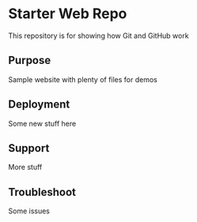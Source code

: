 # Starter Web Repo

This repository is for showing how Git and GitHub work

## Purpose

Sample website with plenty of files for demos

## Deployment

Some new stuff here

## Support

More stuff

## Troubleshoot

Some issues